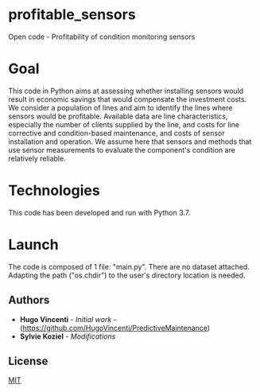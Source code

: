 # profitable_sensors
Open code - Profitability of condition monitoring sensors

# Goal
This code in Python aims at assessing whether installing sensors would result in economic savings that would compensate the investment costs.
We consider a population of lines and aim to identify the lines where sensors would be profitable. Available data are line characteristics, especially the number of clients supplied by the line, and costs for line corrective and condition-based maintenance, and costs of sensor installation and operation. We assume here that sensors and methods that use sensor measurements to evaluate the component's condition are relatively reliable. 

# Technologies
This code has been developed and run with Python 3.7.

# Launch
The code is composed of 1 file: "main.py". There are no dataset attached.
Adapting the path ("os.chdir") to the user's directory location is needed.

## Authors

* **Hugo Vincenti** - *Initial work* - (https://github.com/HugoVincenti/PredictiveMaintenance)
* **Sylvie Koziel** - *Modifications*

## License

[MIT](https://choosealicense.com/licenses/mit/)
